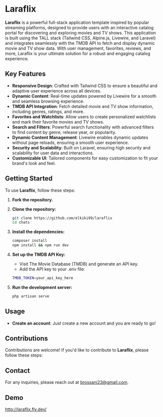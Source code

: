 # Laraflix

**Laraflix** is a powerful full-stack application template inspired by popular streaming platforms, designed to provide users with an interactive catalog portal for discovering and exploring movies and TV shows. This application is built using the TALL stack (Tailwind CSS, Alpine.js, Livewire, and Laravel) and integrates seamlessly with the TMDB API to fetch and display dynamic movie and TV show data. With user management, favorites, reviews, and more, Laraflix is your ultimate solution for a robust and engaging catalog experience.


## Key Features

- **Responsive Design**: Crafted with Tailwind CSS to ensure a beautiful and adaptive user experience across all devices.
- **Dynamic Content**: Real-time updates powered by Livewire for a smooth and seamless browsing experience.
- **TMDB API Integration**: Fetch detailed movie and TV show information, including genres, ratings, and more.
- **Favorites and Watchlists**: Allow users to create personalized watchlists and mark their favorite movies and TV shows.
- **Search and Filters**: Powerful search functionality with advanced filters to find content by genre, release year, or popularity.
- **Dynamic Content Management**: Livewire enables dynamic updates without page reloads, ensuring a smooth user experience.
- **Security and Scalability**: Built on Laravel, ensuring high security and scalability for user data and interactions.
- **Customizable UI**: Tailored components for easy customization to fit your brand's look and feel.

## Getting Started

To use **Laraflix**, follow these steps:

1. **Fork the repository.**

2. **Clone the repository:**

    ```bash
    git clone https://github.com/elkiki99/laraflix
    cd chats
    ```

3. **Install the dependencies:**

    ```bash
    composer install
    npm install && npm run dev
    ```
        
4. **Set up the TMDB API Key:**

    - Visit The Movie Database (TMDB) and generate an API key.
    - Add the API key to your .env file:
      
    ```bash
    TMDB_TOKEN=your_api_key_here
    ```
    
5. **Run the development server:**

    ```bash
    php artisan serve
    ```

## Usage

- **Create an account**: Just create a new account and you are ready to go!
  
## Contributions

Contributions are welcome! If you'd like to contribute to **Laraflix**, please follow these steps:

## Contact

For any inquiries, please reach out at brossani23@gmail.com.

## Demo

http://laraflix.fly.dev/
